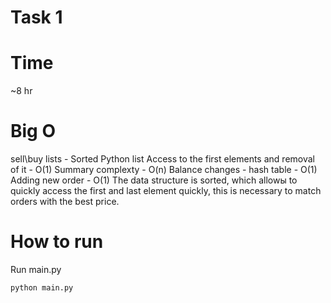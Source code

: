 # Task 1
# Time
~8 hr
# Big O
sell\buy lists - Sorted Python list
Access to the first elements and removal of it - O(1)
Summary complexty - O(n)
Balance changes - hash table - O(1)
Adding new order - O(1)
The data structure is sorted, which allowы to quickly access the first and last element quickly, this is necessary to match orders with the best price.

# How to run
Run main.py
   ```
   python main.py
   ```
